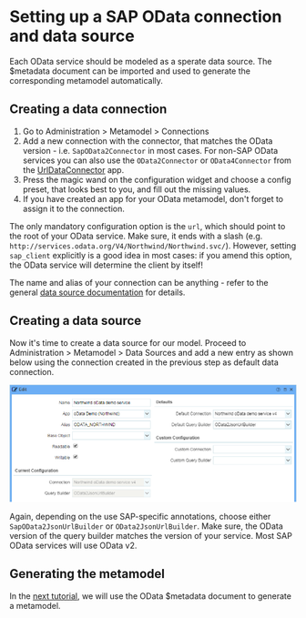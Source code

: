 # Setting up a SAP OData connection and data source

Each OData service should be modeled as a sperate data source. The $metadata document can be imported and used to generate the corresponding metamodel automatically.

## Creating a data connection

1. Go to Administration > Metamodel > Connections 
2. Add a new connection with the connector, that matches the OData version - i.e. `SapOData2Connector` in most cases. For non-SAP OData services you can also use the `OData2Connector` or `OData4Connector` from the [UrlDataConnector](https://github.com/ExFace/UrlDataConnector/blob/master/Docs/index.md) app.
3. Press the magic wand on the configuration widget and choose a config preset, that looks best to you, and fill out the missing values.
4. If you have created an app for your OData metamodel, don't forget to assign it to the connection.

The only mandatory configuration option is the `url`, which should point to the root of your OData service. Make sure, it ends with a slash (e.g. `http://services.odata.org/V4/Northwind/Northwind.svc/`). However, setting `sap_client` explicitly is a good idea in most cases: if you amend this option, the OData service will determine the client by itself!

The name and alias of your connection can be anything - refer to the general [data source documentation](https://github.com/exface/Core/blob/master/Docs/understanding_the_metamodel/data_sources_and_connections.md) for details.

## Creating a data source

Now it's time to create a data source for our model. Proceed to Administration > Metamodel > Data Sources and add a new entry as shown below using the connection created in the previous step as default data connection.

![SAP OData data source settings](images/northwind_data_source.png)

Again, depending on the use SAP-specific annotations, choose either `SapOData2JsonUrlBuilder` or `OData2JsonUrlBuilder`. Make sure, the OData version of the query builder matches the version of your service. Most SAP OData services will use OData v2.

## Generating the metamodel

In the [next tutorial](generate_metamodel_from_odata.md), we will use the OData $metadata document to generate a metamodel. 



